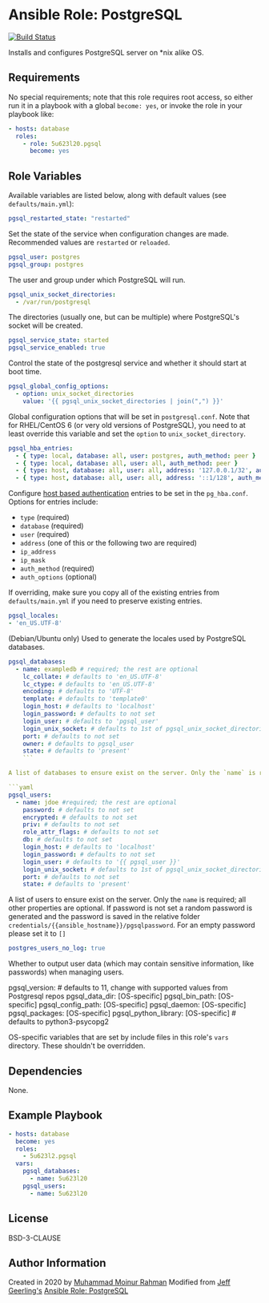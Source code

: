 # Ansible Role: PostgreSQL
[![Build Status](https://travis-ci.org/5u623l20/ansible-role-pgsql.svg?branch=master)](https://travis-ci.org/5u623l20/ansible-role-pgsql)

Installs and configures PostgreSQL server on *nix alike OS.

## Requirements

No special requirements; note that this role requires root access, so either run it in a playbook with a global `become: yes`, or invoke the role in your playbook like:

```yaml
- hosts: database
  roles:
    - role: 5u623l20.pgsql
      become: yes
```

## Role Variables

Available variables are listed below, along with default values (see `defaults/main.yml`):

```yaml
pgsql_restarted_state: "restarted"
```

Set the state of the service when configuration changes are made. Recommended values are `restarted` or `reloaded`.


```yaml
pgsql_user: postgres
pgsql_group: postgres
```

The user and group under which PostgreSQL will run.

```yaml
pgsql_unix_socket_directories:
  - /var/run/postgresql
```

The directories (usually one, but can be multiple) where PostgreSQL's socket will be created.

```yaml
pgsql_service_state: started
pgsql_service_enabled: true
```

Control the state of the postgresql service and whether it should start at boot time.

```yaml
pgsql_global_config_options:
  - option: unix_socket_directories
    value: '{{ pgsql_unix_socket_directories | join(",") }}'
```

Global configuration options that will be set in `postgresql.conf`. Note that for RHEL/CentOS 6 (or very old versions of PostgreSQL), you need to at least override this variable and set the `option` to `unix_socket_directory`.

```yaml
pgsql_hba_entries:
  - { type: local, database: all, user: postgres, auth_method: peer }
  - { type: local, database: all, user: all, auth_method: peer }
  - { type: host, database: all, user: all, address: '127.0.0.1/32', auth_method: md5 }
  - { type: host, database: all, user: all, address: '::1/128', auth_method: md5 }
```

Configure [host based authentication](https://www.postgresql.org/docs/current/static/auth-pg-hba-conf.html) entries to be set in the `pg_hba.conf`. Options for entries include:

- `type` (required)
- `database` (required)
- `user` (required)
- `address` (one of this or the following two are required)
- `ip_address`
- `ip_mask`
- `auth_method` (required)
- `auth_options` (optional)

If overriding, make sure you copy all of the existing entries from `defaults/main.yml` if you need to preserve existing entries.

```yaml
pgsql_locales:
- 'en_US.UTF-8'
```

(Debian/Ubuntu only) Used to generate the locales used by PostgreSQL databases.

```yaml
pgsql_databases:
  - name: exampledb # required; the rest are optional
    lc_collate: # defaults to 'en_US.UTF-8'
    lc_ctype: # defaults to 'en_US.UTF-8'
    encoding: # defaults to 'UTF-8'
    template: # defaults to 'template0'
    login_host: # defaults to 'localhost'
    login_password: # defaults to not set
    login_user: # defaults to 'pgsql_user'
    login_unix_socket: # defaults to 1st of pgsql_unix_socket_directories
    port: # defaults to not set
    owner: # defaults to pgsql_user
    state: # defaults to 'present'
    ```

A list of databases to ensure exist on the server. Only the `name` is required; all other properties are optional.

```yaml
pgsql_users:
  - name: jdoe #required; the rest are optional
    password: # defaults to not set
    encrypted: # defaults to not set
    priv: # defaults to not set
    role_attr_flags: # defaults to not set
    db: # defaults to not set
    login_host: # defaults to 'localhost'
    login_password: # defaults to not set
    login_user: # defaults to '{{ pgsql_user }}'
    login_unix_socket: # defaults to 1st of pgsql_unix_socket_directories
    port: # defaults to not set
    state: # defaults to 'present'
```

A list of users to ensure exist on the server. Only the `name` is required; all other properties are optional. If password is not set a random password is generated and the password is saved in the relative folder `credentials/{{ansible_hostname}}/pgsqlpassword`. For an empty password please set it to `[]`

```yaml
postgres_users_no_log: true
```

Whether to output user data (which may contain sensitive information, like passwords) when managing users.

pgsql_version: # defaults to 11, change with supported values from Postgresql repos
pgsql_data_dir: [OS-specific]
pgsql_bin_path: [OS-specific]
pgsql_config_path: [OS-specific]
pgsql_daemon: [OS-specific]
pgsql_packages: [OS-specific]
pgsql_python_library: [OS-specific] # defaults to python3-psycopg2

OS-specific variables that are set by include files in this role's `vars` directory. These shouldn't be overridden.

## Dependencies

None.

## Example Playbook

```yaml
- hosts: database
  become: yes
  roles:
    - 5u623l2.pgsql
  vars:
    pgsql_databases:
      - name: 5u623l20
    pgsql_users:
      - name: 5u623l20
```

## License

BSD-3-CLAUSE

## Author Information

Created in 2020 by [Muhammad Moinur Rahman](https://bofh.am)
Modified from [Jeff Geerling's](https://www.jeffgeerling.com/) [Ansible Role: PostgreSQL](https://github.com/geerlingguy/ansible-role-postgresql/)
